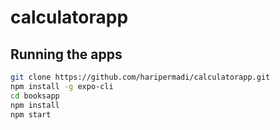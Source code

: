 # calculatorapp

## Running the apps

``` bash
git clone https://github.com/haripermadi/calculatorapp.git
npm install -g expo-cli
cd booksapp
npm install
npm start
```
